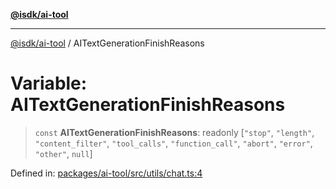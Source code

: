 [**@isdk/ai-tool**](../README.md)

***

[@isdk/ai-tool](../globals.md) / AITextGenerationFinishReasons

# Variable: AITextGenerationFinishReasons

> `const` **AITextGenerationFinishReasons**: readonly \[`"stop"`, `"length"`, `"content_filter"`, `"tool_calls"`, `"function_call"`, `"abort"`, `"error"`, `"other"`, `null`\]

Defined in: [packages/ai-tool/src/utils/chat.ts:4](https://github.com/isdk/ai-tool.js/blob/b0ee9498dddfa5222989cf00502bb34c601df743/src/utils/chat.ts#L4)
